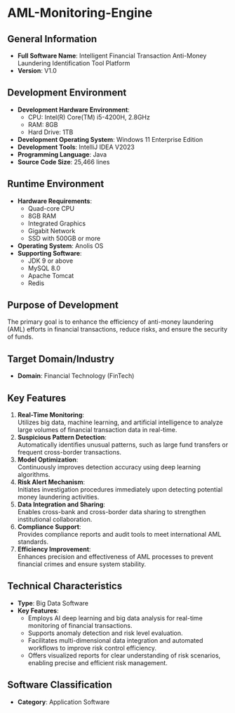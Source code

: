 # AML-Monitoring-Engine

## General Information
- **Full Software Name**: Intelligent Financial Transaction Anti-Money Laundering Identification Tool Platform  
- **Version**: V1.0  

## Development Environment
- **Development Hardware Environment**:  
  - CPU: Intel(R) Core(TM) i5-4200H, 2.8GHz  
  - RAM: 8GB  
  - Hard Drive: 1TB  
- **Development Operating System**: Windows 11 Enterprise Edition  
- **Development Tools**: IntelliJ IDEA V2023  
- **Programming Language**: Java  
- **Source Code Size**: 25,466 lines  

## Runtime Environment
- **Hardware Requirements**:  
  - Quad-core CPU  
  - 8GB RAM  
  - Integrated Graphics  
  - Gigabit Network  
  - SSD with 500GB or more  
- **Operating System**: Anolis OS  
- **Supporting Software**:  
  - JDK 9 or above  
  - MySQL 8.0  
  - Apache Tomcat  
  - Redis  

## Purpose of Development
The primary goal is to enhance the efficiency of anti-money laundering (AML) efforts in financial transactions, reduce risks, and ensure the security of funds.

## Target Domain/Industry
- **Domain**: Financial Technology (FinTech)

## Key Features
1. **Real-Time Monitoring**:  
   Utilizes big data, machine learning, and artificial intelligence to analyze large volumes of financial transaction data in real-time.  
2. **Suspicious Pattern Detection**:  
   Automatically identifies unusual patterns, such as large fund transfers or frequent cross-border transactions.  
3. **Model Optimization**:  
   Continuously improves detection accuracy using deep learning algorithms.  
4. **Risk Alert Mechanism**:  
   Initiates investigation procedures immediately upon detecting potential money laundering activities.  
5. **Data Integration and Sharing**:  
   Enables cross-bank and cross-border data sharing to strengthen institutional collaboration.  
6. **Compliance Support**:  
   Provides compliance reports and audit tools to meet international AML standards.  
7. **Efficiency Improvement**:  
   Enhances precision and effectiveness of AML processes to prevent financial crimes and ensure system stability.  

## Technical Characteristics
- **Type**: Big Data Software  
- **Key Features**:  
  - Employs AI deep learning and big data analysis for real-time monitoring of financial transactions.  
  - Supports anomaly detection and risk level evaluation.  
  - Facilitates multi-dimensional data integration and automated workflows to improve risk control efficiency.  
  - Offers visualized reports for clear understanding of risk scenarios, enabling precise and efficient risk management.

## Software Classification
- **Category**: Application Software
